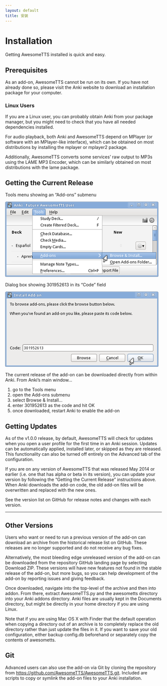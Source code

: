 ```yaml
---
layout: default
title: 安装
---
```


# Installation

Getting AwesomeTTS installed is quick and easy.

## Prerequisites

As an add-on, AwesomeTTS cannot be run on its own. If you have not already done so, please visit the Anki website to download an installation package for your computer.

### Linux Users

If you are a Linux user, you can probably obtain Anki from your package manager, but you might need to check that you have all needed dependencies installed.

For audio playback, both Anki and AwesomeTTS depend on MPlayer (or software with an MPlayer-like interface), which can be obtained on most distributions by installing the mplayer or mplayer2 package.

Additionally, AwesomeTTS converts some services’ raw output to MP3s using the LAME MP3 Encoder, which can be similarly obtained on most distributions with the lame package.

## Getting the Current Release

Tools menu showing an “Add-ons” submenu


<img src='/assets/images/install.tools-menu.png'>

Dialog box showing 301952613 in its “Code” field

<img src='/assets/images/install.anki-dialog.png'>


The current release of the add-on can be downloaded directly from within Anki. From Anki’s main window…

1. go to the Tools menu
2. open the Add-ons submenu
3. select Browse & Install…
5. enter 301952613 as the code and hit OK
6. once downloaded, restart Anki to enable the add-on


## Getting Updates

As of the v1.0.0 release, by default, AwesomeTTS will check for updates when you open a user profile for the first time in an Anki session. Updates can be automatically applied, installed later, or skipped as they are released. This functionality can also be turned off entirely on the Advanced tab of the configuration.

If you are on any version of AwesomeTTS that was released May 2014 or earlier (i.e. one that has alpha or beta in its version), you can update your version by following the “Getting the Current Release” instructions above. When Anki downloads the add-on code, the old add-on files will be overwritten and replaced with the new ones.

See the version list on GitHub for release notes and changes with each version.

---

## Other Versions

Users who want or need to run a previous version of the add-on can download an archive from the historical release list on GitHub. These releases are no longer supported and do not receive any bug fixes.

Alternatively, the most bleeding edge unreleased version of the add-on can be downloaded from the repository GitHub landing page by selecting Download ZIP. These versions will have new features not found in the stable release of the add-on, but more bugs, so you can help development of the add-on by reporting issues and giving feedback.

Once downloaded, navigate into the top-level of the archive and then into addon. From there, extract AwesomeTTS.py and the awesometts directory into your Anki addons directory. Anki files are usually kept in the Documents directory, but might be directly in your home directory if you are using Linux.

Note that if you are using Mac OS X with Finder that the default operation when copying a directory out of an archive is to completely replace the old directory rather than just update the files in it. If you want to save your old configuration, either backup config.db beforehand or separately copy the contents of awesometts.

## Git

Advanced users can also use the add-on via Git by cloning the repository from https://github.com/AwesomeTTS/AwesomeTTS.git. Included are scripts to copy or symlink the add-on files to your Anki installation.